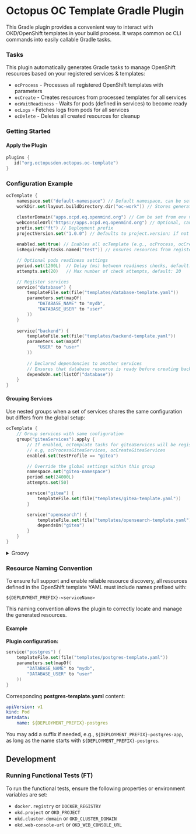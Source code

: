 # Octopus OC Template Gradle Plugin
This Gradle plugin provides a convenient way to interact with OKD/OpenShift templates in your build process. It wraps common oc CLI commands into easily callable Gradle tasks.

### Tasks
This plugin automatically generates Gradle tasks to manage OpenShift resources based on your registered services & templates:
- `ocProcess` - Processes all registered OpenShift templates with parameters
- `ocCreate` - Creates resources from processed templates for all services
- `ocWaitReadiness` - Waits for pods (defined in services) to become ready
- `ocLogs` - Fetches logs from pods for all services
- `ocDelete` - Deletes all created resources for cleanup

### Getting Started
#### Apply the Plugin
```kotlin
plugins {
   id("org.octopusden.octopus.oc-template")
}
```

### Configuration Example
```kotlin
ocTemplate {
    namespace.set("default-namespace") // Default namespace, can be set from env variable: OKD_PROJECT
    workDir.set(layout.buildDirectory.dir("oc-work")) // Stores generated resources/logs, default: build/oc-template

    clusterDomain("apps.ocpd.eq.openmind.org") // Can be set from env variable: OKD_CLUSTER_DOMAIN
    webConsoleUrl("https://apps.ocpd.eq.openmind.org") // Optional, can be set from env variable: OKD_WEB_CONSOLE_URL
    prefix.set("ft") // Deployment prefix
    projectVersion.set("1.0.0") // Defaults to project.version; if not set, a unique snapshot version will be generated
    
    enabled.set(true) // Enables all ocTemplate (e.g., ocProcess, ocCreate) tasks, default: true
    isRequiredBy(tasks.named("test")) // Ensures resources from registered services are ready before "test" runs

    // Optional pods readiness settings
    period.set(1200L)  // Delay (ms) between readiness checks, default: 15000L
    attempts.set(20)   // Max number of check attempts, default: 20

    // Register services
    service("database") {
        templateFile.set(file("templates/database-template.yaml"))
        parameters.set(mapOf(
            "DATABASE_NAME" to "mydb",
            "DATABASE_USER" to "user"
        ))
    }
    
    service("backend") {
        templateFile.set(file("templates/backend-template.yaml"))
        parameters.set(mapOf(
            "USER" to "user"
        ))
        
        // Declared dependencies to another services
        // Ensures that database resource is ready before creating backend resource
        dependsOn.set(listOf("database"))
    }
}
```

#### Grouping Services
Use nested groups when a set of services shares the same configuration but differs from the global setup:
```kotlin
ocTemplate {
    // Group services with same configuration
    group("giteaServices").apply {
        // If enabled, ocTemplate tasks for giteaServices will be registered 
        // e.g, ocProcessGiteaServices, ocCreateGiteaServices
        enabled.set(testProfile == "gitea")

        // Override the global settings within this group
        namespace.set("gitea-namespace")
        period.set(24000L)
        attempts.set(50)

        service("gitea") {
            templateFile.set(file("templates/gitea-template.yaml"))
        }

        service("opensearch") {
            templateFile.set(file("templates/opensearch-template.yaml"))
            dependsOn("gitea")
        }
    }
}
```
<details>
<summary>Groovy</summary>

```groovy
ocTemplate {
    giteaServices {
        enabled.set(testProfile == "gitea")
    }
}
```

</details>

### Resource Naming Convention
To ensure full support and enable reliable resource discovery, all resources defined in the OpenShift template YAML must include names prefixed with:
```text
${DEPLOYMENT_PREFIX}-<serviceName>
```

This naming convention allows the plugin to correctly locate and manage the generated resources.

#### Example
**Plugin configuration:**
```kotlin
service("postgres") {
    templateFile.set(file("templates/postgres-template.yaml"))
    parameters.set(mapOf(
        "DATABASE_NAME" to "mydb",
        "DATABASE_USER" to "user"
    ))
}
```
Corresponding **postgres-template.yaml** content:
```yaml
apiVersion: v1
kind: Pod
metadata:
    name: ${DEPLOYMENT_PREFIX}-postgres
```
You may add a suffix if needed, e.g., `${DEPLOYMENT_PREFIX}-postgres-app`, as long as the name starts with `${DEPLOYMENT_PREFIX}-postgres`.

## Development
### Running Functional Tests (FT)
To run the functional tests, ensure the following properties or environment variables are set:
- `docker.registry` or `DOCKER_REGISTRY`
- `okd.project` or `OKD_PROJECT`
- `okd.cluster-domain` or `OKD_CLUSTER_DOMAIN`
- `okd.web-console-url` or `OKD_WEB_CONSOLE_URL`
